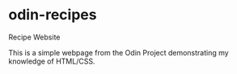 # odin-recipes

Recipe Website

This is a simple webpage from the Odin Project demonstrating my knowledge of HTML/CSS.